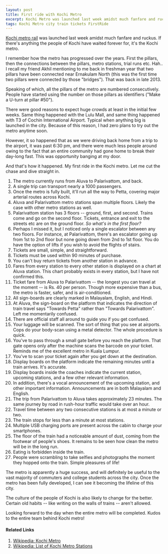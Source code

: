 ```yaml
---
layout: post
title: First ride with Kochi Metro
excerpt: Kochi Metro was launched last week amidst much fanfare and ruckus. Here's how my first ride went.
tags: Kochi Metro city train tickets FirstRide
---
```

[Kochi metro rail](https://kochimetro.org/) was launched last week amidst much fanfare and ruckus. If there's anything the people of Kochi have waited forever for, it's the Kochi metro.

I remember how the metro has progressed over the years. First the pillars, then the connections between the pillars, metro stations, trial runs etc. Hah.. I recall my friend Akhil mentioning to me back in freshman year that two pillars have been connected near Ernakulam North (this was the first time two pillars were connected by those "bridges"). That was back in late 2013.

Speaking of which, all the pillars of the metro are numbered consecutively. People have started using the number on those pillars as identifiers ("Make a U-turn at pillar #50").

There were good reasons to expect huge crowds at least in the initial few weeks. Same thing happened with the Lulu Mall, and same thing happened with T3 of Cochin International Airport. Typical when anything big is launched in the city. Because of this reason, I had zero plans to try out the metro anytime soon.

However, it so happened that as we were driving back home from a trip to the airport, it was past 6:30 pm, and there were much less people around owing to the fact that an entire community had gone home to break their day-long fast. This was opportunity banging at my door.

And that's how it happened. My first ride in the Kochi metro. Let me cut the chase and dive straight in.

1. The metro currently runs from Aluva to Palarivattom, and back.
2. A single trip can transport nearly a 1000 passengers.
3. Once the metro is fully built, it'll run all the way to Petta, covering major arterial routes across Kochi.
4. Aluva and Palarivattom metro stations span multiple floors. Likely the case with other metro stations as well.
5. Palarivattom station has 3 floors -- ground, first, and second. Trains come and go on the second floor. Tickets, entrance and exit to the streets etc are on the ground floor. *So what's in the first floor?*
6. Perhaps I missed it, but I noticed only a single escalator between any two floors. For instance, at Palarivattom, there's an escalator going up from 1st to 2nd floor but none going down from 2nd to 1st floor. You do have the option of lifts if you wish to avoid the flights of stairs.
7. Tickets are small, simple, and straightforward.
8. Tickets must be used within 90 minutes of purchase.
9. You can't buy return tickets from another station in advance.
10. Fares from every station to every other station is displayed on a chart at Aluva station. This chart probably exists in every station, but I have not confirmed this.
11. Ticket fare from Aluva to Palarivattom -- the longest you can travel at the moment -- is Rs. 40 per person. Though more expensive than a bus, the metro is faster, safer, and is air-conditioned.
12. All sign-boards are clearly marked in Malayalam, English, and Hindi.
13. At Aluva, the sign-board on the platform that indicates the direction of train travel says "Towards Petta" rather than "Towards Palarivattom". Left me momentarily confused.
14. There are official staff all around to guide you if you get confused.
15. Your luggage will be scanned. The sort of thing that you see at airports. Cops do your body-scan using a metal detector. The whole procedure is quick.
16. You've to pass through a small gate before you reach the platform. That gate opens only after the machine scans the barcode on your ticket. Reminds me of the excellent metro in Kuala Lumpur.
17. You've to scan your ticket again after you get down at the destination.
18. Display boards on the platform indicate the remaining minutes until a train arrives. It's accurate.
19. Display boards inside the coaches indicate the current station, upcoming stations, and a few other relevant information.
20. In addition, there's a vocal announcement of the upcoming station, and other important information. Announcements are in both Malayalam and English.
21. The trip from Palarivattom to Aluva takes approximately 23 minutes. The same journey by road in rush-hour traffic would take over an hour.
22. Travel time between any two consecutive stations is at most a minute or two.
23. The train stops for less than a minute at most stations.
24. Multiple USB charging ports are present across the cabin to charge your smartphones.
25. The floor of the train had a noticeable amount of dust, coming from the footwear of people's shoes. It remains to be seen how clean the metro will be in the long run.
26. Eating is forbidden inside the train.
27. People were scrambling to take selfies and photographs the moment they hopped onto the train. Simple pleasures of life!

The metro is apparently a huge success, and will definitely be useful to the vast majority of commuters and college students across the city. Once the metro has been fully developed, I can see it becoming the lifeline of this city.

The culture of the people of Kochi is also likely to change for the better. Certain old habits -- like writing on the walls of trains -- aren't allowed.

Looking forward to the day when the entire metro will be completed. Kudos to the entire team behind Kochi metro!

#### Related Links

1. [Wikipedia: Kochi Metro](https://en.wikipedia.org/wiki/Kochi_Metro)
2. [Wikipedia: List of Kochi Metro Stations](https://en.wikipedia.org/wiki/List_of_Kochi_Metro_stations)
